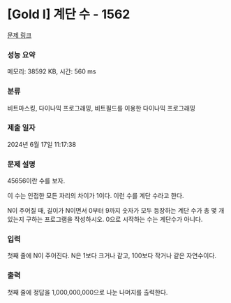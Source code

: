 # [Gold I] 계단 수 - 1562 

[문제 링크](https://www.acmicpc.net/problem/1562) 

### 성능 요약

메모리: 38592 KB, 시간: 560 ms

### 분류

비트마스킹, 다이나믹 프로그래밍, 비트필드를 이용한 다이나믹 프로그래밍

### 제출 일자

2024년 6월 17일 11:17:38

### 문제 설명

<p>45656이란 수를 보자.</p>

<p>이 수는 인접한 모든 자리의 차이가 1이다. 이런 수를 계단 수라고 한다.</p>

<p>N이 주어질 때, 길이가 N이면서 0부터 9까지 숫자가 모두 등장하는 계단 수가 총 몇 개 있는지 구하는 프로그램을 작성하시오. 0으로 시작하는 수는 계단수가 아니다.</p>

### 입력 

 <p>첫째 줄에 N이 주어진다. N은 1보다 크거나 같고, 100보다 작거나 같은 자연수이다.</p>

### 출력 

 <p>첫째 줄에 정답을 1,000,000,000으로 나눈 나머지를 출력한다.</p>

